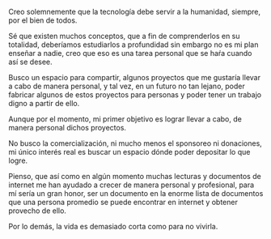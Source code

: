 Creo solemnemente que la tecnología debe servir a la humanidad, siempre, por el bien de todos.


Sé que existen muchos conceptos, que a fin de comprenderlos en su totalidad, deberíamos estudiarlos a profundidad sin embargo no es mi plan enseñar a nadie, creo que eso es una tarea personal que se haŕa cuando así se desee. 


Busco un espacio para compartir, algunos proyectos que me gustaría llevar a cabo de manera personal, y tal vez, en un futuro no tan lejano, poder fabricar algunos de estos proyectos para personas y poder tener un trabajo digno a partir de ello.

Aunque por el momento, mi primer objetivo es lograr llevar a cabo, de manera personal dichos proyectos. 

No busco la comercialización, ni mucho menos el sponsoreo ni donaciones, mi único interés real es buscar un espacio dónde poder depositar lo que logre.

Pienso, que así como en algún momento muchas lecturas y documentos de internet me han ayudado a crecer de manera personal y profesional, para mí sería un gran honor, ser un documento en la enorme lista de documentos que una persona promedio se puede encontrar en internet y obtener provecho de ello.


Por lo demás, la vida es demasiado corta como para no vivirla.
